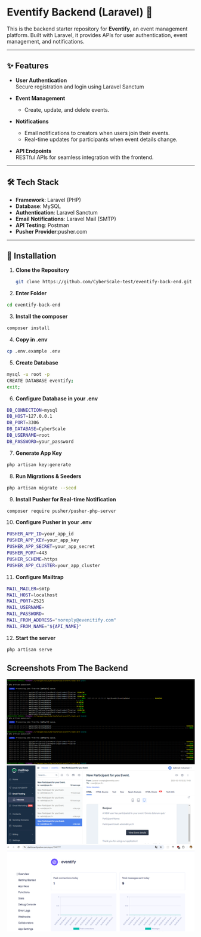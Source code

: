 # Eventify Backend (Laravel) 🚀

This is the backend starter repository for **Eventify**, an event management platform. Built with Laravel, it provides APIs for user authentication, event management, and notifications.

---

## ✨ Features

- **User Authentication**  
  Secure registration and login using Laravel Sanctum

- **Event Management**

  - Create, update, and delete events.

- **Notifications**

  - Email notifications to creators when users join their events.
  - Real-time updates for participants when event details change.

- **API Endpoints**  
  RESTful APIs for seamless integration with the frontend.

---

## 🛠 Tech Stack

- **Framework**: Laravel (PHP)
- **Database**: MySQL
- **Authentication**: Laravel Sanctum
- **Email Notifications**: Laravel Mail (SMTP)
- **API Testing**: Postman
- **Pusher Provider**:pusher.com

---

## 🚀 Installation

1. **Clone the Repository**

   ```bash
   git clone https://github.com/CyberScale-test/eventify-back-end.git
   ```

2. **Enter Folder**

```bash
cd eventify-back-end
```

3. **Install the composer**

```bash
composer install
```

4. **Copy in .env**

```bash
cp .env.example .env
```

5. **Create Database**

```bash
mysql -u root -p
CREATE DATABASE eventify;
exit;
```

6. **Configure Database in your .env**

```bash
DB_CONNECTION=mysql
DB_HOST=127.0.0.1
DB_PORT=3306
DB_DATABASE=CyberScale
DB_USERNAME=root
DB_PASSWORD=your_password
```

7. **Generate App Key**

```bash
php artisan key:generate
```

8. **Run Migrations & Seeders**

```bash
php artisan migrate --seed
```

9. **Install Pusher for Real-time Notification**

```bash
composer require pusher/pusher-php-server
```

10. **Configure Pusher in your .env**

```bash
PUSHER_APP_ID=your_app_id
PUSHER_APP_KEY=your_app_key
PUSHER_APP_SECRET=your_app_secret
PUSHER_PORT=443
PUSHER_SCHEME=https
PUSHER_APP_CLUSTER=your_app_cluster
```

11. **Configure Mailtrap**

```bash
MAIL_MAILER=smtp
MAIL_HOST=localhost
MAIL_PORT=2525
MAIL_USERNAME=
MAIL_PASSWORD=
MAIL_FROM_ADDRESS="noreply@evenitify.com"
MAIL_FROM_NAME="${API_NAME}"
```

12. **Start the server**

```bash
php artisan serve
```

## Screenshots From The Backend

![Queuses](Queues.PNG)
![Event](Event.PNG)
![alt text](Pusher.PNG)
